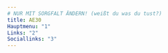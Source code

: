 ```yaml
---
# NUR MIT SORGFALT ÄNDERN! (weißt du was du tust?)
title: AE30
Hauptmenu: "1"
Links: "2"
Sociallinks: "3"
---
```


